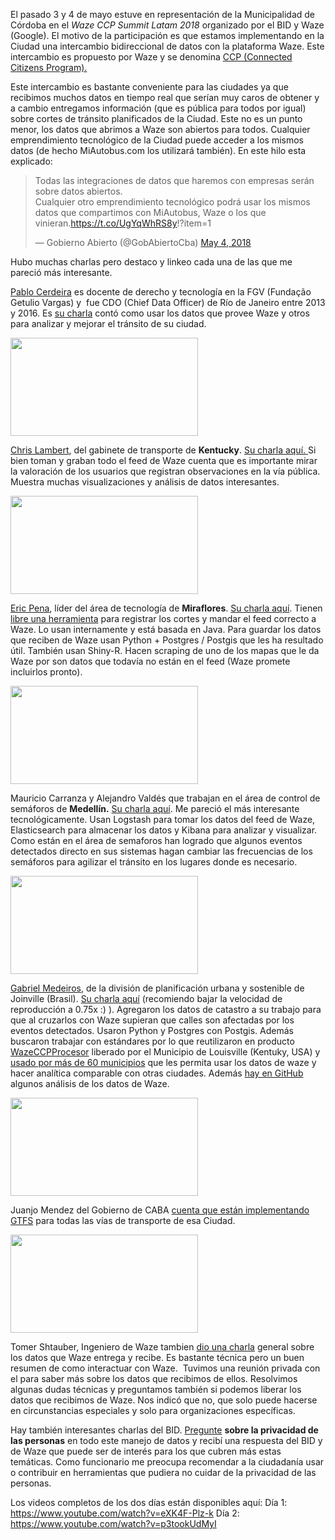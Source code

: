 <html><body><p>El pasado 3 y 4 de mayo estuve en representación de la Municipalidad de Córdoba en el <em>Waze CCP Summit Latam 2018</em> organizado por el BID y Waze (Google). El motivo de la participación es que estamos implementando en la Ciudad una intercambio bidireccional de datos con la plataforma Waze. Este intercambio es propuesto por Waze y se denomina <a href="https://www.waze.com/es/ccp">CCP (Connected Citizens Program).</a>

Este intercambio es bastante conveniente para las ciudades ya que recibimos muchos datos en tiempo real que serían muy caros de obtener y a cambio entregamos información (que es pública para todos por igual) sobre cortes de tránsito planificados de la Ciudad. Este no es un punto menor, los datos que abrimos a Waze son abiertos para todos. Cualquier emprendimiento tecnológico de la Ciudad puede acceder a los mismos datos (de hecho MiAutobus.com los utilizará también). En este hilo esta explicado:

<blockquote class="twitter-tweet"><p lang="es" dir="ltr">Todas las integraciones de datos que haremos con empresas serán sobre datos abiertos.<br>Cualquier otro emprendimiento tecnológico podrá usar los mismos datos que compartimos con MiAutobus, Waze o los que vinieran.<a href="https://t.co/UgYqWhRS8y">https://t.co/UgYqWhRS8y</a>!?item=1</p>&mdash; Gobierno Abierto (@GobAbiertoCba) <a href="https://twitter.com/GobAbiertoCba/status/992488926639218688?ref_src=twsrc%5Etfw">May 4, 2018</a></blockquote> <script async src="https://platform.twitter.com/widgets.js" charset="utf-8"></script>


Hubo muchas charlas pero destaco y linkeo cada una de las que me pareció más interesante.

<a href="https://www.linkedin.com/in/pablocerdeira/"><span style="font-weight: 400;">Pablo Cerdeira</span></a><span style="font-weight: 400;"> es docente de derecho y tecnología en la FGV (Fundação Getulio Vargas) y  fue CDO (Chief Data Officer) de Río de Janeiro entre 2013 y 2016. Es </span><a href="https://youtu.be/eXK4F-Plz-k?t=56m31s"><span style="font-weight: 400;">su charla</span></a><span style="font-weight: 400;"> contó como usar los datos que provee Waze y otros para analizar y mejorar el tránsito de su ciudad.</span>

<a href="https://youtu.be/eXK4F-Plz-k?t=56m31s" target="_blank" rel="noopener"><img class="aligncenter wp-image-446 size-medium" src="/blog/wp-content/uploads/2018/05/Selecci%C3%B3n_0326-300x157.png" alt="" width="300" height="157"></a>

<a href="https://www.linkedin.com/in/chrislambertky"><span style="font-weight: 400;">Chris Lambert</span></a><span style="font-weight: 400;">, del gabinete de transporte de </span><b>Kentucky</b><span style="font-weight: 400;">. </span><a href="https://youtu.be/eXK4F-Plz-k?t=2h11m42s"><span style="font-weight: 400;">Su charla aquí. </span></a><span style="font-weight: 400;">Si bien toman y graban todo el feed de Waze cuenta que es importante mirar la valoración de los usuarios que registran observaciones en la vía pública. Muestra muchas visualizaciones y análisis de datos interesantes.</span>

<a href="https://youtu.be/eXK4F-Plz-k?t=2h11m42s" target="_blank" rel="noopener"><img class="aligncenter wp-image-445 size-medium" src="/blog/wp-content/uploads/2018/05/Selecci%C3%B3n_0327-300x157.png" alt="" width="300" height="157"></a>

<a href="https://pe.linkedin.com/in/ericraulpena/en"><span style="font-weight: 400;">Eric Pena</span></a><span style="font-weight: 400;">, líder del área de tecnología de </span><b>Miraflores</b><span style="font-weight: 400;">. </span><a href="https://youtu.be/eXK4F-Plz-k?t=3h30m51s"><span style="font-weight: 400;">Su charla aquí</span></a><span style="font-weight: 400;">. </span><span style="font-weight: 400;">Tienen <a href="https://github.com/DevMiraflores/cierre-calles">libre una herramienta</a></span><span style="font-weight: 400;"> para registrar los cortes y mandar el feed correcto a Waze. Lo usan internamente y está basada en Java. </span><span style="font-weight: 400;">Para guardar los datos que reciben de Waze usan Python + Postgres / Postgis que les ha resultado útil. También usan Shiny-R. </span><span style="font-weight: 400;">Hacen scraping de uno de los mapas que le da Waze por son datos que todavía no están en el feed (Waze promete incluirlos pronto). </span>

<a href="https://youtu.be/eXK4F-Plz-k?t=3h30m51s" target="_blank" rel="noopener"><img class="aligncenter wp-image-440 size-medium" src="/blog/wp-content/uploads/2018/05/Selecci%C3%B3n_0325-300x157.png" alt="" width="300" height="157"></a>

<span style="font-weight: 400;">Mauricio Carranza y Alejandro Valdés que trabajan en el área de control de semáforos de </span><b>Medellín.</b> <a href="https://youtu.be/eXK4F-Plz-k?t=5h14m10s"><span style="font-weight: 400;">Su charla aquí</span></a><span style="font-weight: 400;">. </span><span style="font-weight: 400;">Me pareció el más interesante tecnológicamente. Usan Logstash para tomar los datos del feed de Waze, Elasticsearch para almacenar los datos y Kibana para analizar y visualizar. Como están en el área de semaforos han logrado que algunos eventos detectados directo en sus sistemas hagan cambiar las frecuencias de los semáforos para agilizar el tránsito en los lugares donde es necesario.</span>

<a href="https://youtu.be/eXK4F-Plz-k?t=5h14m10s" target="_blank" rel="noopener"><img class="aligncenter wp-image-443 size-medium" src="/blog/wp-content/uploads/2018/05/Selecci%C3%B3n_0329-300x157.png" alt="" width="300" height="157"></a>

<a href="https://github.com/GabrielBogo">Gabriel Medeiros</a>, de la división de planificación urbana y sostenible de Joinville (Brasil). <a href="https://www.youtube.com/watch?v=eXK4F-Plz-k&amp;feature=youtu.be&amp;t=7h07m05s">Su charla aquí</a> (recomiendo bajar la velocidad de reproducción a 0.75x :) ). Agregaron los datos de catastro a su trabajo para que al cruzarlos con Waze supieran que calles son afectadas por los eventos detectados. Usaron Python y Postgres con Postgis. Además buscaron trabajar con estándares por lo que reutilizaron en producto <a href="https://github.com/LouisvilleMetro/WazeCCPProcessor">WazeCCPProcesor</a> liberado por el Municipio de Louisville (Kentuky, USA) y <a href="https://www.govintheopen.com/">usado por más de 60 municipios</a> que les permita usar los datos de waze y hacer analítica comparable con otras ciudades. Además <a href="https://github.com/GabrielBogo/Joinville-Smart-Mobility">hay en GitHub</a> algunos análisis de los datos de Waze.

<a href="https://www.youtube.com/watch?v=eXK4F-Plz-k&amp;feature=youtu.be&amp;t=7h07m05s" target="_blank" rel="noopener"><img class="aligncenter wp-image-447 size-medium" src="/blog/wp-content/uploads/2018/05/Selecci%C3%B3n_0332-300x157.png" alt="" width="300" height="157"></a>

Juanjo Mendez del Gobierno de CABA <a href="https://www.youtube.com/watch?v=eXK4F-Plz-k&amp;feature=youtu.be&amp;t=7h59m45s">cuenta que están implementando GTFS</a> para todas las vías de transporte de esa Ciudad.

<a href="https://www.youtube.com/watch?v=eXK4F-Plz-k&amp;feature=youtu.be&amp;t=7h59m45s"><img class="aligncenter size-medium wp-image-441" src="/blog/wp-content/uploads/2018/05/Selecci%C3%B3n_0331-300x157.png" alt="" width="300" height="157"></a>

Tomer Shtauber, Ingeniero de Waze tambien <a href="https://youtu.be/p3tookUdMyI?t=55m10s">dio una charla</a> general sobre los datos que Waze entrega y recibe. Es bastante técnica pero un buen resumen de como interactuar con Waze.  <span style="font-weight: 400;">Tuvimos una reunión privada con el para saber más sobre los datos que recibimos de ellos. Resolvimos algunas dudas técnicas y preguntamos también si podemos liberar los datos que recibimos de Waze. Nos indicó que no, que solo puede hacerse en circunstancias especiales y solo para organizaciones específicas.</span>

Hay también interesantes charlas del BID. <a href="https://www.youtube.com/watch?v=eXK4F-Plz-k&amp;feature=youtu.be&amp;t=6h31m03s">Pregunte</a> <strong>sobre la privacidad de las personas</strong> en todo este manejo de datos y recibí una respuesta del BID y de Waze que puede ser de interés para los que cubren más estas temáticas. Como funcionario me preocupa recomendar a la ciudadanía usar o contribuir en herramientas que pudiera no cuidar de la privacidad de las personas.

Los videos completos de los dos días están disponibles aquí:
<span style="font-weight: 400;">Día 1: </span><a href="https://www.youtube.com/watch?v=eXK4F-Plz-k"><span style="font-weight: 400;">https://www.youtube.com/watch?v=eXK4F-Plz-k
</span></a><span style="font-weight: 400;">Día 2: </span><a href="https://www.youtube.com/watch?v=p3tookUdMyI"><span style="font-weight: 400;">https://www.youtube.com/watch?v=p3tookUdMyI</span></a></p></body></html>
